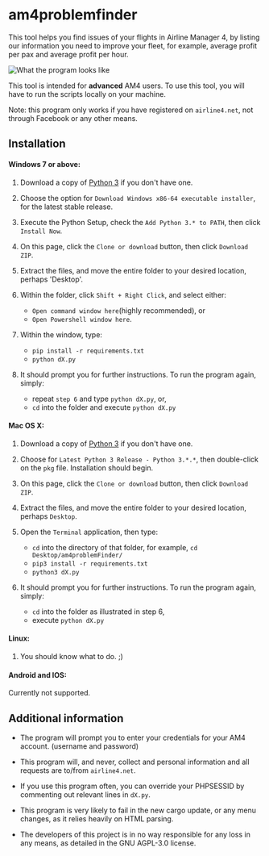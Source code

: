 # am4problemfinder
This tool helps you find issues of your flights in Airline Manager 4, by listing our information you need to improve your fleet, for example, average profit per pax and average profit per hour.

![What the program looks like](/assets/img/main.png)

This tool is intended for **advanced** AM4 users. To use this tool, you will have to run the scripts locally on your machine.

Note: this program only works if you have registered on `airline4.net`, not through Facebook or any other means.

## Installation

#### Windows 7 or above:
1. Download a copy of [Python 3](https://www.python.org/downloads/windows/) if you don't have one.

2. Choose the option for `Download Windows x86-64 executable installer`, for the latest stable release.

3. Execute the Python Setup, check the `Add Python 3.* to PATH`, then click `Install Now`.

4. On this page, click the `Clone or download` button, then click `Download ZIP`.

5. Extract the files, and move the entire folder to your desired location, perhaps 'Desktop'.

6. Within the folder, click `Shift + Right Click`, and select either:
	* `Open command window here`(highly recommended), or
	* `Open Powershell window here`.

7. Within the window, type:
	* `pip install -r requirements.txt`
	* `python dX.py`

8. It should prompt you for further instructions. To run the program again, simply:
	* repeat `step 6` and type `python dX.py`, or,
	* `cd` into the folder and execute `python dX.py` 

#### Mac OS X:

1. Download a copy of [Python 3](https://www.python.org/downloads/mac-osx/) if you don't have one.

2. Choose for `Latest Python 3 Release - Python 3.*.*`, then double-click on the `pkg` file. Installation should begin.

3. On this page, click the `Clone or download` button, then click `Download ZIP`.

4. Extract the files, and move the entire folder to your desired location, perhaps `Desktop`.

5. Open the `Terminal` application, then type:

	* `cd` into the directory of that folder, for example, `cd Desktop/am4problemFinder/`	
	* `pip3 install -r requirements.txt`
	* `python3 dX.py`

8. It should prompt you for further instructions. To run the program again, simply:
	* `cd` into the folder as illustrated in step 6,
	* execute `python dX.py`

#### Linux:

1. You should know what to do. ;)

#### Android and IOS:

Currently not supported. 

## Additional information

* The program will prompt you to enter your credentials for your AM4 account. (username and password)

* This program will, and never, collect and personal information and all requests are to/from `airline4.net`.

* If you use this program often, you can override your PHPSESSID by commenting out relevant lines in `dX.py`.

* This program is very likely to fail in the new cargo update, or any menu changes, as it relies heavily on HTML parsing.

* The developers of this project is in no way responsible for any loss in any means, as detailed in the GNU AGPL-3.0 license.
